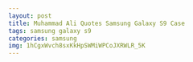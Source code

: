 ```yaml
---
layout: post
title: Muhammad Ali Quotes Samsung Galaxy S9 Case
tags: samsung galaxy s9
categories: samsung
img: 1hCgxWvch8sxKkHpSWMiWPCoJXRWLR_5K
---
```

